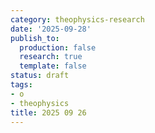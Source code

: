 ```yaml
---
category: theophysics-research
date: '2025-09-28'
publish_to:
  production: false
  research: true
  template: false
status: draft
tags:
- o
- theophysics
title: 2025 09 26
---
```

   
